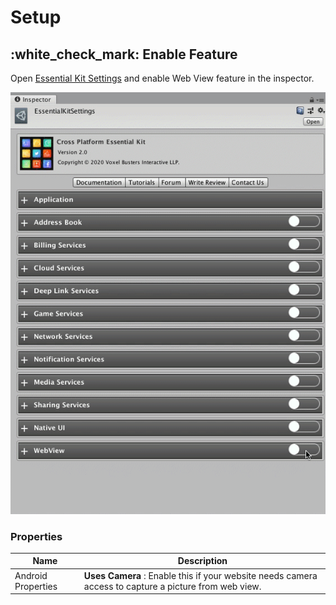 # Setup

## :white\_check\_mark: Enable Feature

Open [Essential Kit Settings](../plugin-overview/settings.md) and enable Web View feature in the inspector.

![Enable WebView feature](../.gitbook/assets/EnableWebView.gif)

### Properties

| Name               | Description                                                                                           |
| ------------------ | ----------------------------------------------------------------------------------------------------- |
| Android Properties | **Uses Camera** : Enable this if your website needs camera access to capture a picture from web view. |
